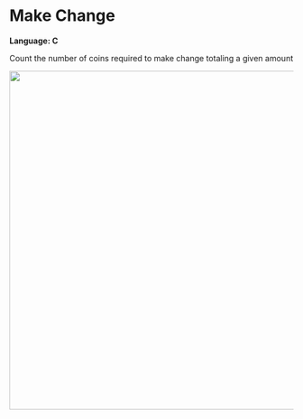 # Make Change
<strong>Language: C</strong>

Count the number of coins required to make change totaling a given amount

<img src ="http://41.media.tumblr.com/770a1c7f7b9b18abd6163029def324b0/tumblr_inline_nt5bp3yXj51tvc5hi_1280.png" width="600">
